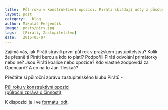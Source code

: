 ```yaml
---
title:	Půl roku v konstruktivní opozici. Piráti skládají učty z působení v zastupitelstvu
layout:	post
category:	blog
author:	Mikuláš Ferjenčík
image:	posts/pirs.jpg
tags:	[Piráti, Zastupitelstvo]
date:	2015-05-07
---
```


Zajímá vás, jak Piráti strávili první půl rok v pražském zastupitelstvu? Kolik že přesně ti Piráti berou a kdo to platí? Podpořili Piráti odvolání primátorky nebo ne? Jsou Piráti koalice nebo opozice? Kdo vlastně zodpovídá za Opencard? A co na to Jan Tleskač?

Přečtěte si půlroční zprávu zastupitelského klubu Pirátů - 

<a href="/assets/pdf/pulrocni-zprava-piratu-v-zhmp.pdf" class="button success">Půl roku v konstruktivní opozici<br/>(půlroční zpráva o činnosti)</a>

K dispozici je i ve [formátu .odt](https://a.pirati.cz/praha/odt/pulrocni-zprava-piratu-v-zhmp.odt).

